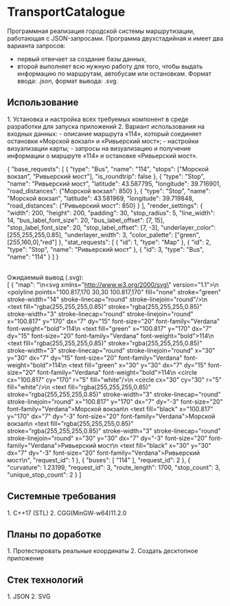 # TransportCatalogue

Программная реализация городской системы маршрутизации, работающая с JSON-запросами.
Программа двухстадийная и имеет два варианта запросов:
- первый отвечает за создание базы данных,
- второй выполняет всю нужную работу для того, чтобы выдать информацию по маршрутам, автобусам или остановкам.
Формат ввода: .json, формат вывода: .svg.

<h2>Использование</h2>
1. Установка и настройка всех требуемых компонент в среде разработки для запуска приложений
2. Вариант использования на входных данных:
- описание маршрута «114», который соединяет остановки «Морской вокзал» и «Ривьерский мост»;
- настройки визуализации карты;
- запросы на визуализацию и получение информации о маршруте «114» и остановке «Ривьерский мост».

 {     "base_requests": [       {         "type": "Bus",         "name": "114",         "stops": ["Морской вокзал", "Ривьерский мост"],         "is_roundtrip": false       },       {         "type": "Stop",         "name": "Ривьерский мост",         "latitude": 43.587795,         "longitude": 39.716901,         "road_distances": {"Морской вокзал": 850}       },       {         "type": "Stop",         "name": "Морской вокзал",         "latitude": 43.581969,         "longitude": 39.719848,         "road_distances": {"Ривьерский мост": 850}       }     ],     "render_settings": {       "width": 200,       "height": 200,       "padding": 30,       "stop_radius": 5,       "line_width": 14,       "bus_label_font_size": 20,       "bus_label_offset": [7, 15],       "stop_label_font_size": 20,       "stop_label_offset": [7, -3],       "underlayer_color": [255,255,255,0.85],       "underlayer_width": 3,       "color_palette": ["green", [255,160,0],"red"]     },     "stat_requests": [       { "id": 1, "type": "Map" },       { "id": 2, "type": "Stop", "name": "Ривьерский мост" },       { "id": 3, "type": "Bus", "name": "114" }     ]   }    

<br>Ожидаемый вывод (.svg):</br>
[     {         "map": "<?xml version=\"1.0\" encoding=\"UTF-8\" ?>\n<svg xmlns=\"http://www.w3.org/2000/svg\" version=\"1.1\">\n  <polyline points=\"100.817,170 30,30 100.817,170\" fill=\"none\" stroke=\"green\" stroke-width=\"14\" stroke-linecap=\"round\" stroke-linejoin=\"round\"/>\n  <text fill=\"rgba(255,255,255,0.85)\" stroke=\"rgba(255,255,255,0.85)\" stroke-width=\"3\" stroke-linecap=\"round\" stroke-linejoin=\"round\" x=\"100.817\" y=\"170\" dx=\"7\" dy=\"15\" font-size=\"20\" font-family=\"Verdana\" font-weight=\"bold\">114</text>\n  <text fill=\"green\" x=\"100.817\" y=\"170\" dx=\"7\" dy=\"15\" font-size=\"20\" font-family=\"Verdana\" font-weight=\"bold\">114</text>\n  <text fill=\"rgba(255,255,255,0.85)\" stroke=\"rgba(255,255,255,0.85)\" stroke-width=\"3\" stroke-linecap=\"round\" stroke-linejoin=\"round\" x=\"30\" y=\"30\" dx=\"7\" dy=\"15\" font-size=\"20\" font-family=\"Verdana\" font-weight=\"bold\">114</text>\n  <text fill=\"green\" x=\"30\" y=\"30\" dx=\"7\" dy=\"15\" font-size=\"20\" font-family=\"Verdana\" font-weight=\"bold\">114</text>\n  <circle cx=\"100.817\" cy=\"170\" r=\"5\" fill=\"white\"/>\n  <circle cx=\"30\" cy=\"30\" r=\"5\" fill=\"white\"/>\n  <text fill=\"rgba(255,255,255,0.85)\" stroke=\"rgba(255,255,255,0.85)\" stroke-width=\"3\" stroke-linecap=\"round\" stroke-linejoin=\"round\" x=\"100.817\" y=\"170\" dx=\"7\" dy=\"-3\" font-size=\"20\" font-family=\"Verdana\">Морской вокзал</text>\n  <text fill=\"black\" x=\"100.817\" y=\"170\" dx=\"7\" dy=\"-3\" font-size=\"20\" font-family=\"Verdana\">Морской вокзал</text>\n  <text fill=\"rgba(255,255,255,0.85)\" stroke=\"rgba(255,255,255,0.85)\" stroke-width=\"3\" stroke-linecap=\"round\" stroke-linejoin=\"round\" x=\"30\" y=\"30\" dx=\"7\" dy=\"-3\" font-size=\"20\" font-family=\"Verdana\">Ривьерский мост</text>\n  <text fill=\"black\" x=\"30\" y=\"30\" dx=\"7\" dy=\"-3\" font-size=\"20\" font-family=\"Verdana\">Ривьерский мост</text>\n</svg>",         "request_id": 1     },     {         "buses": [             "114"         ],         "request_id": 2     },     {         "curvature": 1.23199,         "request_id": 3,         "route_length": 1700,         "stop_count": 3,         "unique_stop_count": 2     } ] 


<h2>Системные требования</h2>
1. C++17 (STL)
2. CGG(MinGW-w64)11.2.0

<h2>Планы по доработке</h2>
1. Протестировать реальные координаты
2. Создать десктопное приложение

<h2>Стек технологий</h2>
1. JSON
2. SVG
